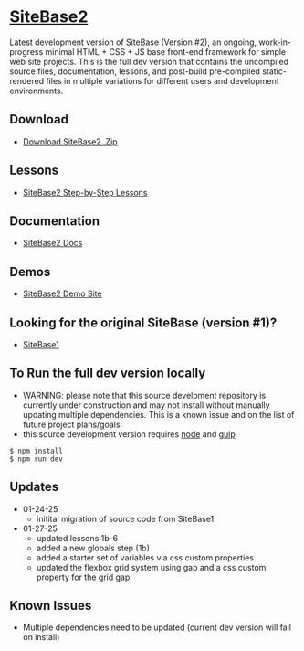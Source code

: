 # [SiteBase2](https://kccnma.github.io/sitebase2/ "SiteBase2 Demo and Docs")

Latest development version of SiteBase (Version #2), an ongoing, work-in-progress minimal HTML + CSS + JS base front-end framework for simple web site projects. This is the full dev version that contains the uncompiled source files, documentation, lessons, and post-build pre-compiled static-rendered files in multiple variations for different users and development environments.

## Download
- [Download SiteBase2 .Zip](https://kccnma.github.io/sitebase2/docs/variations/sitebase2.static "Download SiteBase2 .zip file")

## Lessons
- [SiteBase2 Step-by-Step Lessons](https://kccnma.github.io/sitebase2/docs/lessons.html "SiteBase Lessons (incomplete)")

## Documentation
- [SiteBase2 Docs](https://kccnma.github.io/sitebase2/docs/documentation.html "SiteBase Docs (incomplete)")

## Demos
- [SiteBase2 Demo Site](https://kccnma.github.io/sitebase2/docs/variations/sitebase2-static/ "SiteBase Website")

## Looking for the original SiteBase (version #1)?
- [SiteBase1](https://kccnma.github.io/sitebase1/ "SiteBase1 Demo and Docs")

## To Run the full dev version locally
- WARNING: please note that this source develpment repository is currently under construction and may not install without manually updating multiple dependencies. This is a known issue and on the list of future project plans/goals.
- this source development version requires [node](https://nodejs.org/en/) and [gulp](https://gulpjs.com/) 
```
$ npm install
$ npm run dev
```

## Updates
- 01-24-25
  - initital migration of source code from SiteBase1
- 01-27-25
  - updated lessons 1b-6
  - added a new globals step (1b)
  - added a starter set of variables via css custom properties
  - updated the flexbox grid system using gap and a css custom property for the grid gap


## Known Issues
- Multiple dependencies need to be updated (current dev version will fail on install)
